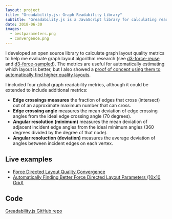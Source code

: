 ```yaml
---
layout: project
title: "Greadability.js: Graph Readability Library"
subtitle: "Greadability.js is a JavaScript library for calculating readability metrics on graph layouts."
date: 2018-06-30
images:
  - bestparameters.png
  - convergence.png
---
```


I developed an open source library to calculate graph layout quality metrics to help me evaluate graph layout algorithm research (see [d3-force-reuse](/projects/force-reuse) and [d3-force-sampled](/projects/force-sampled)). The metrics are useful for automatically estimating which layout is better, but I also showed a [proof of concept using them to automatically find higher quality layouts](https://bl.ocks.org/rpgove/553450ed8ef2a48acd4121a85653d880).

I included four global graph readability metrics, although it could be extended to include additional metrics:

* **Edge crossings measures** the fraction of edges that cross (intersect) out of an approximate maximum number that can cross.
* **Edge crossing angle** measures the mean deviation of edge crossing angles from the ideal edge crossing angle (70 degrees).
* **Angular resolution (minimum)** measures the mean deviation of adjacent incident edge angles from the ideal minimum angles (360 degrees divided by the degree of that node).
* **Angular resoluction (deviation)** measures the average deviation of angles between incident edges on each vertex.

## Live examples

* [Force Directed Layout Quality Convergence](https://bl.ocks.org/rpgove/8c8b08cc0ae1e1e969f5d2904a6a0e26)
* [Automatically Finding Better Force Directed Layout Parameters (10x10 Grid)](https://bl.ocks.org/rpgove/553450ed8ef2a48acd4121a85653d880)

## Code

[Greadability.js GitHub repo](https://github.com/rpgove/greadability)